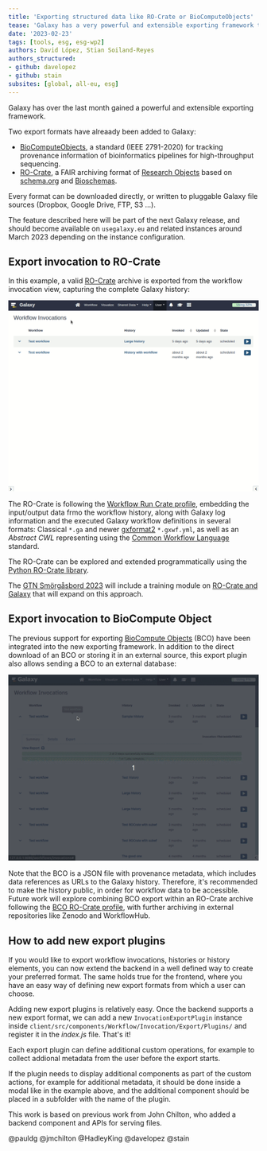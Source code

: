 ```yaml
---
title: 'Exporting structured data like RO-Crate or BioComputeObjects'
tease: 'Galaxy has a very powerful and extensible exporting framework that now can export RO-Crate and BioComputeObjects'
date: '2023-02-23'
tags: [tools, esg, esg-wp2]
authors: David López, Stian Soiland-Reyes
authors_structured:
- github: davelopez
- github: stain
subsites: [global, all-eu, esg]
---
```


Galaxy has over the last month gained a powerful and extensible exporting framework.

Two export formats have alreaady been added to Galaxy:

* [BioComputeObjects](https://biocomputeobject.org/), a standard (IEEE 2791-2020) for tracking provenance information of bioinformatics pipelines for high-throughput sequencing.
* [RO-Crate](https://www.researchobject.org/ro-crate/), a FAIR archiving format of [Research Objects](https://www.researchobject.org/) based on [schema.org](https://schema.org/) and [Bioschemas](https://bioschemas.org/).

Every format can be downloaded directly, or written to pluggable Galaxy file sources (Dropbox, Google Drive, FTP, S3 ...). 

The feature described here will be part of the next Galaxy release, and should become available on `usegalaxy.eu` and related instances around March 2023 depending on the instance configuration.



## Export invocation to RO-Crate

In this example, a valid [RO-Crate](https://www.researchobject.org/ro-crate/) archive is exported from the workflow invocation view, capturing the complete Galaxy history:

![export-ro-crate-invocation-ui](export-ro-crate-invocation-ui.gif)

The RO-Crate is following the [Workflow Run Crate profile](https://www.researchobject.org/workflow-run-crate/profiles/workflow_run_crate), embedding the input/output data frmo the workflow history, along with Galaxy log information and the executed Galaxy workflow definitions in several formats: Classical `*.ga` and newer [gxformat2](https://gxformat2.readthedocs.io/en/latest/readme.html#gxformat2) `*.gxwf.yml`, as well as an _Abstract CWL_ representing using the [Common Workflow Language](https://www.commonwl.org/) standard.

The RO-Crate can be explored and extended programmatically using the [Python RO-Crate library](https://pypi.org/project/rocrate/).

The [GTN Smörgåsbord 2023](https://gallantries.github.io/video-library/events/smorgasbord3/) will include a training module on [RO-Crate and Galaxy](https://gallantries.github.io/video-library/modules/ro-crate) that will expand on this approach.


## Export invocation to BioCompute Object

The previous support for exporting [BioCompute Objects](https://biocomputeobject.org/) (BCO) have been integrated into the new exporting framework.  In addition to the direct download of an BCO or storing it in an external source, this export plugin also allows sending a BCO to an external database:

![send-bco-form-ui](send-bco-form-ui.gif)

Note that the BCO is a JSON file with provenance metadata, which includes data references as URLs to the Galaxy history. Therefore, it's recommended to make the history public, in order for workflow data to be accessible. Future work will explore combining BCO export within an RO-Crate archive following the [BCO RO-Crate profile](https://biocompute-objects.github.io/bco-ro-crate/), with further archiving in external repositories like Zenodo and WorkflowHub.


## How to add new export plugins

If you would like to export workflow invocations, histories or history elements, 
you can now extend the backend in a well defined way to create your preferred format. 
The same holds true for the frontend, where you have an easy way of defining new export formats from which a user can choose.

Adding new export plugins is relatively easy. Once the backend supports a new export format, we can add a new `InvocationExportPlugin` instance inside
`client/src/components/Workflow/Invocation/Export/Plugins/` and register it in the *index.js* file. That's it!

Each export plugin can define additional custom operations, for example to collect addional metadata from the user before the export starts.

If the plugin needs to display additional components as part of the custom actions, for example for additional metadata,
it should be done inside a modal like in the example above, and the additional component should be placed in a subfolder with the name of the plugin.

This work is based on previous work from John Chilton, who added a backend component and APIs for serving files.

@pauldg @jmchilton @HadleyKing @davelopez @stain
